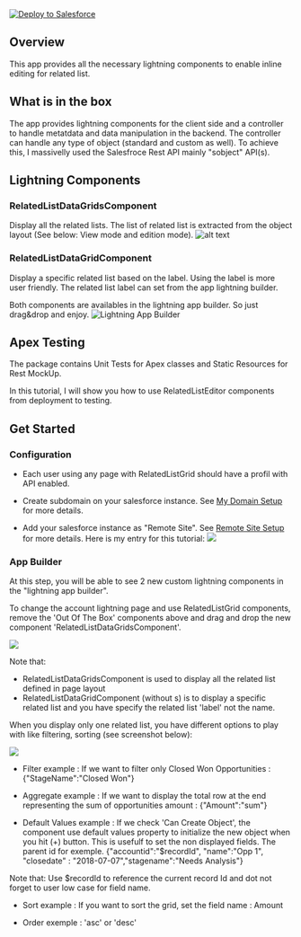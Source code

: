 <a href="https://githubsfdeploy.herokuapp.com?owner=matgiro&repo=SFRelatedListEditor">
  <img alt="Deploy to Salesforce"
       src="https://raw.githubusercontent.com/afawcett/githubsfdeploy/master/src/main/webapp/resources/img/deploy.png">
</a>

## Overview

This app provides all the necessary lightning components to enable inline editing for related list.

## What is in the box

The app provides lightning components for the client side and a controller to handle metatdata and data manipulation in the backend.
The controller can handle any type of object (standard and custom as well). To achieve this, I massivelly used the Salesfroce Rest API mainly "sobject" API(s). 

## Lightning Components

### RelatedListDataGridsComponent

Display all the related lists. The list of related list is extracted from the object layout (See below: View mode and edition mode).
![alt text](https://user-images.githubusercontent.com/7535971/40939794-0dab7d40-6846-11e8-9ec8-1589bcba46d3.png "Related Lists")


### RelatedListDataGridComponent

Display a specific related list based on the label. Using the label is more user friendly. 
The related list label can set from the app lightning builder.

Both components are availables in the lightning app builder. So just drag&drop and enjoy.
![Lightning App Builder](https://cloud.githubusercontent.com/assets/7535971/22865386/59da45da-f163-11e6-94fc-9d2f68875dca.png)


## Apex Testing

The package contains Unit Tests for Apex classes and Static Resources for Rest MockUp.

In this tutorial, I will show you how to use RelatedListEditor components from deployment to testing.

## Get Started

### Configuration
* Each user using any page with RelatedListGrid should have a profil with API enabled.

* Create subdomain on your salesforce instance. See [My Domain Setup](https://help.salesforce.com/articleView?id=domain_name_overview.htm&language=en_US&type=0) for more details.

* Add your salesforce instance as "Remote Site". See [Remote Site Setup](https://help.salesforce.com/articleView?id=configuring_remoteproxy.htm&type=0&language=en_US&release=206.8) for more details.
Here is my entry for this tutorial:
![](https://cloud.githubusercontent.com/assets/7535971/22865451/3d4ae65c-f165-11e6-9686-b6ac20d43511.png)

 
### App Builder
At this step, you will be able to see 2 new custom lightning components in the "lightning app builder". 

To change the account lightning page and use RelatedListGrid components, remove the 'Out Of The Box' components above and drag and drop the new component 'RelatedListDataGridsComponent'.

![](https://user-images.githubusercontent.com/7535971/40939796-0e0b5f6c-6846-11e8-842a-094f85c6602d.png)

Note that:
* RelatedListDataGridsComponent is used to display all the related list defined in page layout
* RelatedListDataGridComponent (without s) is to display a specific related list and you have specify the related list 'label' not the name.

When you display only one related list, you have different options to play with like filtering, sorting (see screenshot below):

![](https://user-images.githubusercontent.com/7535971/40939795-0ddb9b24-6846-11e8-98fe-2a391308a813.png)

* Filter example : If we want to filter only Closed Won Opportunities : {"StageName":"Closed Won"}

* Aggregate example :  If we want to display the total row at the end representing the sum of opportunities amount : {"Amount":"sum"}

* Default Values example : If we check 'Can Create Object', the component use default values property to initialize the new object when you hit (+) button. This is usefulf to set the non displayed fields. The parent id for exemple. {"accountid":"$recordId", "name":"Opp 1", "closedate" : "2018-07-07","stagename":"Needs Analysis"}

Note that: Use $recordId to reference the current record Id and dot not forget to user low case for field name. 

* Sort example : If you want to sort the grid, set the field name : Amount  

* Order exemple : 'asc' or 'desc'


